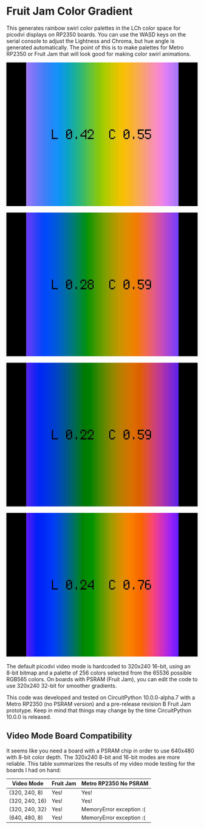 <!-- SPDX-License-Identifier: MIT -->
<!-- SPDX-FileCopyrightText: Copyright 2025 Sam Blenny -->
# Fruit Jam Color Gradient

This generates rainbow swirl color palettes in the LCh color space for picodvi
displays on RP2350 boards. You can use the WASD keys on the serial console to
adjust the Lightness and Chroma, but hue angle is generated automatically. The
point of this is to make palettes for Metro RP2350 or Fruit Jam that will look
good for making color swirl animations.

![pastel palette](img/pastel.png)

![saturated bright palette](img/saturated-bright.png)

![saturated medium palette](img/saturated-medium.png)

![neon palette](img/neon.png)

The default picodvi video mode is hardcoded to 320x240 16-bit, using an 8-bit
bitmap and a palette of 256 colors selected from the 65536 possible RGB565
colors. On boards with PSRAM (Fruit Jam), you can edit the code to use 320x240
32-bit for smoother gradients.

This code was developed and tested on CircuitPython 10.0.0-alpha.7 with a Metro
RP2350 (no PSRAM version) and a pre-release revision B Fruit Jam prototype.
Keep in mind that things may change by the time CircuitPython 10.0.0 is
released.


## Video Mode Board Compatibility

It seems like you need a board with a PSRAM chip in order to use 640x480 with
8-bit color depth. The 320x240 8-bit and 16-bit modes are more reliable. This
table summarizes the results of my video mode testing for the boards I had on
hand:

| Video Mode     | Fruit Jam | Metro RP2350 No PSRAM    |
| -------------- | --------- | ------------------------ |
| (320, 240,  8) | Yes!      | Yes!                     |
| (320, 240, 16) | Yes!      | Yes!                     |
| (320, 240, 32) | Yes!      | MemoryError exception :( |
| (640, 480,  8) | Yes!      | MemoryError exception :( |

